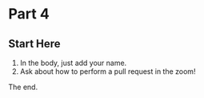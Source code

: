 # Part 4

## Start Here

1. In the body, just add your name.
2. Ask about how to perform a pull request in the zoom!

The end.
